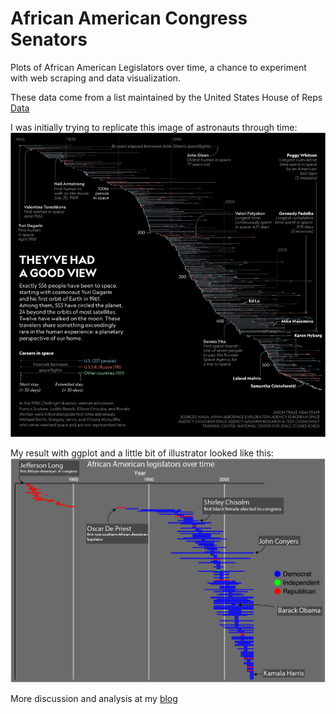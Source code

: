 # African American Congress Senators
Plots of African American Legislators over time, a chance to experiment with web scraping and data visualization.

These data come from a list maintained by the United States House of Reps [Data](https://history.house.gov/Exhibitions-and-Publications/BAIC/Historical-Data/Black-American-Representatives-and-Senators-by-Congress/)

I was initially trying to replicate this image of astronauts through time:
![Astronaut figure](Astronaut-travels.png)

My result with ggplot and a little bit of illustrator looked like this:
![Black Legislators](African_American_Congress_by_party.png)

More discussion and analysis at my [blog](https://matthewmorriss.weebly.com/codeblog/african-american-legislators-throughtime)
